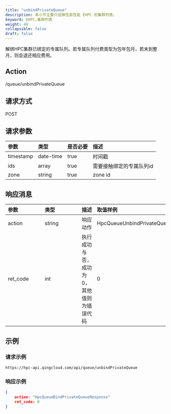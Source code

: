 ```yaml
---
title: "unbindPrivateQueue"
description: 本小节主要介绍弹性高性能 EHPC 的集群列表。 
keyword: EHPC,集群列表
weight: 40
collapsible: false
draft: false
---
```


解绑HPC集群已绑定的专属队列。若专属队列付费类型为包年包月，若未到整月，则会退还相应费用。

## Action

/queue/unbindPrivateQueue

## 请求方式

POST

## 请求参数

| 参数      | 类型      | 是否必要 | 描述                     |
| :-------- | :-------- | :------- | :----------------------- |
| timestamp | date-time | true     | 时间戳                   |
| ids       | array     | true     | 需要接触绑定的专属队列id |
| zone      | string    | true     | zone id                  |

## 响应消息

| <span style="display:inline-block;width:100px">参数</span> | <span style="display:inline-block;width:100px">类型</span> | 描述                                      | 取值样例                           |
| :--------------------------------------------------------- | :--------------------------------------------------------- | ----------------------------------------- | :--------------------------------- |
| action                                                     | string                                                     | 响应动作                                  | HpcQueueUnbindPrivateQueueResponse |
| ret_code                                                   | int                                                        | 执行成功与否，成功为0，其他值则为错误代码 | 0                                  |

## 示例

### 请求示例

```url
https://hpc-api.qingcloud.com/api/queue/unbindPrivateQueue
```

### 响应示例

```json
{
	action: "HpcQueueBindPrivateQueueResponse"
	ret_code: 0
}
```

